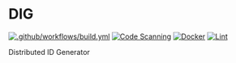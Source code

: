# DIG

[![.github/workflows/build.yml](https://github.com/SanctumLabs/dig/actions/workflows/build.yml/badge.svg)](https://github.com/SanctumLabs/dig/actions/workflows/build.yml)
[![Code Scanning](https://github.com/SanctumLabs/dig/actions/workflows/codeql.yml/badge.svg)](https://github.com/SanctumLabs/dig/actions/workflows/codeql.yml)
[![Docker](https://github.com/SanctumLabs/dig/actions/workflows/docker.yml/badge.svg)](https://github.com/SanctumLabs/dig/actions/workflows/docker.yml)
[![Lint](https://github.com/SanctumLabs/dig/actions/workflows/lint.yml/badge.svg)](https://github.com/SanctumLabs/dig/actions/workflows/lint.yml)

Distributed ID Generator
